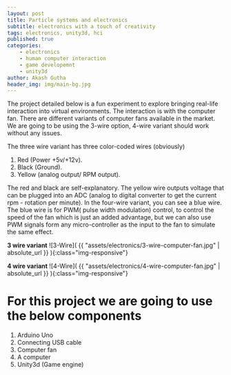 ```yaml
---
layout: post
title: Particle systems and electronics
subtitle: electronics with a touch of creativity
tags: electronics, unity3d, hci
published: true
categories:
    - electronics
    - human computer interaction
    - game developemnt
    - unity3d
author: Akash Gutha
header_img: img/main-bg.jpg
---
```


The project detailed below is a fun experiment to explore bringing real-life interaction into virtual environments. The interaction is with the computer fan. There are different variants of computer fans available in the market. We are going to be using the 3-wire option, 4-wire variant should work without any issues.

The three wire variant has three color-coded wires (obviously)

1. Red (Power +5v/+12v).
2. Black (Ground).
3. Yellow (analog output/ RPM output).

The red and black are self-explanatory. The yellow wire outputs voltage that can be plugged into an ADC (analog to digital converter to get the current rpm - rotation per minute). In the four-wire variant, you can see a blue wire. The blue wire is for PWM( pulse width modulation) control, to control the speed of the fan which is just an added advantage, but we can also use PWM signals form any micro-controller as the input to the fan to simulate the same effect.

__3 wire variant__
![3-Wire]( {{ "assets/electronics/3-wire-computer-fan.jpg" | absolute_url }} ){:class="img-responsive"}

__4 wire variant__
![4-Wire]( {{ "assets/electronics/4-wire-computer-fan.jpg" | absolute_url }} ){:class="img-responsive"}

# For this project we are going to use the below components

1. Arduino Uno
2. Connecting USB cable
3. Computer fan
4. A computer
5. Unity3d (Game engine)
